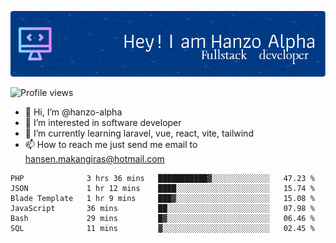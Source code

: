 ![Header](./github-header-image.png)

![Profile views](https://gpvc.arturio.dev/hanzo-alpha)

- 👋 Hi, I’m @hanzo-alpha
- 👀 I’m interested in software developer
- 🌱 I’m currently learning laravel, vue, react, vite, tailwind
- 📫 How to reach me just send me email to hansen.makangiras@hotmail.com 

<!---
hanzo-alpha/hanzo-alpha is a ✨ special ✨ repository because its `README.md` (this file) appears on your GitHub profile.
You can click the Preview link to take a look at your changes.
--->

<!--START_SECTION:waka-->

```text
PHP              3 hrs 36 mins   ███████████▓░░░░░░░░░░░░░   47.23 %
JSON             1 hr 12 mins    ████░░░░░░░░░░░░░░░░░░░░░   15.74 %
Blade Template   1 hr 9 mins     ███▓░░░░░░░░░░░░░░░░░░░░░   15.08 %
JavaScript       36 mins         ██░░░░░░░░░░░░░░░░░░░░░░░   07.98 %
Bash             29 mins         █▓░░░░░░░░░░░░░░░░░░░░░░░   06.46 %
SQL              11 mins         ▓░░░░░░░░░░░░░░░░░░░░░░░░   02.45 %
```

<!--END_SECTION:waka-->
